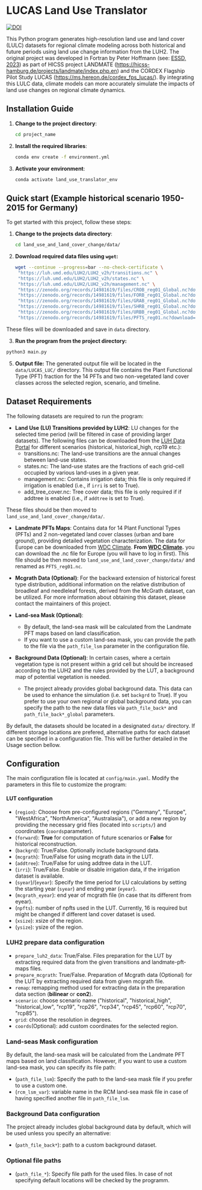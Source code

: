  
# LUCAS Land Use Translator 

[![DOI](https://zenodo.org/badge/DOI/10.5281/zenodo.15039127.svg)](https://doi.org/10.5281/zenodo.15039127)

This Python program generates high-resolution land use and land cover (LULC) datasets for regional climate modeling across both historical and future periods using land use change information from the LUH2. The original project was developed in Fortran by Peter Hoffmann (see: [ESSD, 2023](https://essd.copernicus.org/articles/15/3819/2023/)) as part of HICSS project LANDMATE (https://hicss-hamburg.de/projects/landmate/index.php.en) and the CORDEX Flagship Pilot Study LUCAS (https://ms.hereon.de/cordex_fps_lucas/). By integrating this LULC data, climate models can more accurately simulate the impacts of land use changes on regional climate dynamics.

## Installation Guide

1. **Change to the project directory**:

   ```bash
   cd project_name

2. **Install the required libraries**:

   ```bash
   conda env create -f environment.yml 

3. **Activate your environment**:
   ```bash
   conda activate land_use_translator_env

## Quick start (Example historical scenario 1950-2015 for Germany)

To get started with this project, follow these steps:

1. **Change to the projects data directory**:

   ```bash
   cd land_use_and_land_cover_change/data/
   ```
2. **Download required data files using `wget`:**

   ```bash
   wget --continue --progress=bar --no-check-certificate \
    "https://luh.umd.edu/LUH2/LUH2_v2h/transitions.nc" \
    "https://luh.umd.edu/LUH2/LUH2_v2h/states.nc" \
    "https://luh.umd.edu/LUH2/LUH2_v2h/management.nc" \
    "https://zenodo.org/records/14981619/files/CROB_reg01_Global.nc?download=1" \
    "https://zenodo.org/records/14981619/files/FORB_reg01_Global.nc?download=1" \
    "https://zenodo.org/records/14981619/files/GRAB_reg01_Global.nc?download=1" \
    "https://zenodo.org/records/14981619/files/SHRB_reg01_Global.nc?download=1" \
    "https://zenodo.org/records/14981619/files/URBB_reg01_Global.nc?download=1" \
    "https://zenodo.org/records/14981619/files/PFTS_reg01.nc?download=1"
   ```
These files will be downloaded and save in `data` directory.

3. **Run the program from the project directory:**

```bash
python3 main.py
```

5. **Output file:** The generated output file will be located in the  `data/LUCAS_LUC/` directory. This output file contains the Plant Functional Type (PFT) fraction for the 14 PFTs and two non-vegetated land cover classes across the selected region, scenario, and timeline.

## Dataset Requirements

The following datasets are required to run the program:

- **Land Use (LU) Transitions provided by LUH2**: LU changes for the selected time period (will be filtered in case of providing larger datasets). The following files can be downloaded from the [LUH Data Portal](https://luh.umd.edu/data.shtml) for different scenarios (historical, historical_high, rcp19 etc.):
   - transitions.nc: The land-use transitions are the annual changes between land-use states. 
   - states.nc: The land-use states are the fractions of each grid-cell occupied by various land-uses in a given year.
   - management.nc: Contains irrigation data; this file is only required if irrigation is enabled (i.e., if `irri` is set to True).
   - add_tree_cover.nc: Tree cover data; this file is only required if if addtree is enabled (i.e., if `addtree` is set to True).

These files should be then moved to `land_use_and_land_cover_change/data/`.
- **Landmate PFTs Maps**: Contains data for 14 Plant Functional Types (PFTs) and 2 non-vegetated land cover classes (urban and bare ground), providing detailed vegetation characterization. The data for Europe can be downloaded from [WDC Climate](https://www.wdc-climate.de/ui/entry?acronym=LM_PFT_EUR_v1.1_afts). **From [WDC Climate](https://www.wdc-climate.de/ui/entry?acronym=LM_PFT_EUR_v1.1_afts).** you can download the .nc file for Europe (you will have to log in first). This file should be then moved to `land_use_and_land_cover_change/data/` and renamed as `PFTS_reg01.nc`. 

- **Mcgrath Data (Optional)**: For the backward extension of historical forest type distribution, additional information on the relative distribution of broadleaf and needleleaf forests, derived from the McGrath dataset, can be utilized. For more information about obtaining this dataset, please contact the maintainers of this project.
- **Land-sea Mask (Optional)**: 
   - By default, the land-sea mask will be calculated from the Landmate PFT maps based on land classification.
   - If you want to use a custom land-sea mask, you can provide the path to the file via the `path_file_lsm` parameter in the configuration file.
- **Background Data (Optional)**: In certain cases, where a certain vegetation type is not present within a grid cell but should be increased according to the LUH2 and the rules provided by the LUT, a background map of potential vegetation is needed.
   - The project already provides global background data. This data can be used to enhance the simulation (i.e. set `backgrd` to True). If you prefer to use your own regional or global background data, you can specify the path to the new data files via `path_file_back*` and `path_file_back*_global` parameters.

By default, the datasets should be located in a designated `data/` directory. If different storage locations are prefered, alternative paths for each dataset can be specified in a configuration file. This will be further detailed in the Usage section bellow.

 

## Configuration
The main configuration file is located at `config/main.yaml`. Modify the parameters in this file to customize the program:

#### LUT configuration
   - (`region`): Choose from pre-configured regions ("Germany", "Europe", "WestAfrica", "NorthAmerica", "Australasia"), or add a new region by providing the necessary grid files (located into `scripts/`) and coordinates (`coords`parameter).
   - (`forward`): **True** for computation of future scenarios or **False** for historical reconstruction.
   - (`backgrd`): True/False. Optionally include background data.
   - (`mcgrath`): True/False for using mcgrath data in the LUT. 
   - (`addtree`): True/False for using addtree data in the LUT. 
   - (`irri`): True/False. Enable or disable irrigation data, if the irrigation dataset is available.
   - (`syear`)/(`eyear`): Specify the time period for LU calculations by setting the starting year (`syear`) and ending year (`eyear`).
   - (`mcgrath_eyear`): end year of mcgrath file (in case that its different from eyear).
   - (`npfts`): number of npfts used in the LUT. Currently, 16 is required but might be changed if different land cover dataset is used.
   - (`xsize`): xsize of the region.
   - (`ysize`): ysize of the region. 


   ### LUH2 prepare data configuration
   - `prepare_luh2_data`: True/False. Files preparation for the LUT by extracting required data from the given transitions and landmate-pft-maps files.
   - `prepare_mcgrath`: True/False. Preparation of Mcgrath data (Optional) for the LUT by extracting required data from given mcgrath file.
   - `remap`: remapping method used for extracting data in the preparation data section (**bilinear** or **con2**).
   - `scenario`: choose scenario name ("historical", "historical_high", "historical_low", "rcp19", "rcp26", "rcp34", "rcp45", "rcp60", "rcp70", "rcp85").
   - `grid`: choose the resolution in degrees.
   - `coords`(Optional): add custom coordinates for the selected region.
   ### Land-seas Mask configuration
   By default, the land-sea mask will be calculated from the Landmate PFT maps based on land classification. However, if you want to use a custom land-sea mask, you can specify its file path:
   - (`path_file_lsm`): Specify the path to the land-sea mask file if you prefer to use a custom one.
   - (`rcm_lsm_var`): variable name in the RCM land-sea mask file in case of having specified another file in `path_file_lsm`.
   ### Background Data configuration
   The project already includes global background data by default, which will be used unless you specify an alternative:
   - (`path_file_back*`): path to a custom background dataset.
   ### Optional file paths
   - (`path_file_*`): Specify file path for the used files. In case of not specifying default locations will be checked by the programm. 
